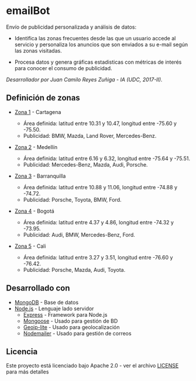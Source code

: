 # emailBot

Envío de publicidad personalizada y análisis de datos:

* Identifica las zonas frecuentes desde las que un usuario accede al servicio y personaliza los anuncios que son enviados a su e-mail según las zonas visitadas.

* Procesa datos y genera gráficas estadisticas con métricas de interés para conocer el consumo de publicidad.

*Desarrollador por Juan Camilo Reyes Zuñiga - IA (UDC, 2017-II).*

## Definición de zonas

* [Zona 1](zona-1.png) - Cartagena 
  * Área definida: latitud entre 10.31 y 10.47, longitud entre -75.60 y -75.50.
  * Publicidad: BMW, Mazda, Land Rover, Mercedes-Benz.
  
* [Zona 2](zona-2.png) - Medellín 
  * Área definida: latitud entre 6.16 y 6.32, longitud entre -75.64 y -75.51.
  * Publicidad: Mercedes-Benz, Mazda, Audi, Porsche.

* [Zona 3](zona-3.png) - Barranquilla 
  * Área definida: latitud entre 10.88 y 11.06, longitud entre -74.88 y -74.72.
  * Publicidad: Porsche, Toyota, BMW, Ford.
  
* [Zona 4](zona-4.png) - Bogotá
  * Área definida: latitud entre 4.37 y 4.86, longitud entre -74.32 y -73.95.
  * Publicidad: Audi, BMW, Mercedes-Benz, Ford.
  
* [Zona 5](zona-5.png) - Cali
  * Área definida: latitud entre 3.27 y 3.51, longitud entre -76.60 y -76.42.
  * Publicidad: Porsche, Mazda, Audi, Toyota.
  
## Desarrollado con

* [MongoDB](https://www.mongodb.com/) - Base de datos
* [Node.js](https://nodejs.org/) - Lenguaje lado servidor
  * [Express](https://expressjs.com/) - Framework para Node.js
  * [Mongoose](http://mongoosejs.com/) - Usado para gestión de BD
  * [Geoip-lite](https://github.com/bluesmoon/node-geoip) - Usado para geolocalización
  * [Nodemailer](https://nodemailer.com/about/) - Usado para gestión de correos

## Licencia

Este proyecto está licenciado bajo Apache 2.0 - ver el archivo [LICENSE](LICENSE) para más detalles
